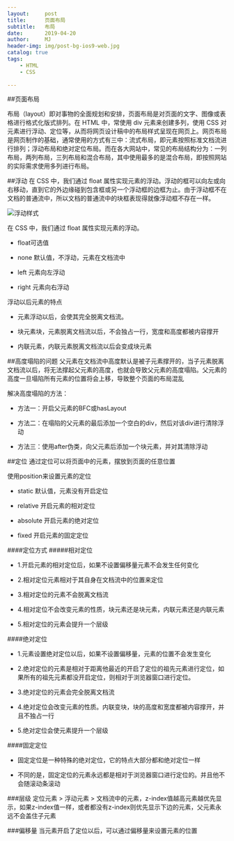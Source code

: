 ```yaml
---
layout:     post
title:      页面布局
subtitle:   布局
date:       2019-04-20
author:     MJ
header-img: img/post-bg-ios9-web.jpg
catalog: true
tags:
    - HTML
    - CSS
  
---
```


##页面布局
 
布局（layout）即对事物的全面规划和安排，页面布局是对页面的文字、图像或表格进行格式化版式排列。在 HTML 中，常使用 div 元素来创建多列，使用 CSS 对元素进行浮动、定位等，从而将网页设计稿中的布局样式呈现在网页上。网页布局是网页制作的基础，通常使用的方式有三中：流式布局，即元素按照标准文档流进行排列；浮动布局和绝对定位布局。而在各大网站中，常见的布局结构分为：一列布局，两列布局，三列布局和混合布局，其中使用最多的是混合布局，即按照网站的实际需求使用多列进行布局。

##浮动
在 CSS 中，我们通过 float 属性实现元素的浮动。浮动的框可以向左或向右移动，直到它的外边缘碰到包含框或另一个浮动框的边框为止。由于浮动框不在文档的普通流中，所以文档的普通流中的块框表现得就像浮动框不存在一样。



![浮动样式](http://www.w3school.com.cn/i/ct_css_positioning_floating_right_example.gif)


在 CSS 中，我们通过 float 属性实现元素的浮动。

 - float可选值

  - none 默认值，不浮动，元素在文档流中

  - left 元素向左浮动

  - right 元素向右浮动

浮动以后元素的特点

 - 元素浮动以后，会使其完全脱离文档流。
 
 - 块元素块，元素脱离文档流以后，不会独占一行，宽度和高度都被内容撑开
 
 - 内联元素，内联元素脱离文档流以后会变成块元素


##高度塌陷的问题
父元素在文档流中高度默认是被子元素撑开的，当子元素脱离文档流以后，将无法撑起父元素的高度，也就会导致父元素的高度塌陷。父元素的高度一旦塌陷所有元素的位置将会上移，导致整个页面的布局混乱

解决高度塌陷的方法：

 - 方法一：开启父元素的BFC或hasLayout
 
 - 方法二：在塌陷的父元素的最后添加一个空白的div，然后对该div进行清除浮动

 - 方法三：使用after伪类，向父元素后添加一个块元素，并对其清除浮动


##定位
通过定位可以将页面中的元素，摆放到页面的任意位置

使用position来设置元素的定位

 - static 默认值，元素没有开启定位
 
 - relative 开启元素的相对定位

 - absolute 开启元素的绝对定位

 - fixed 开启元素的固定定位


####定位方式
#####相对定位

 - 1.开启元素的相对定位后，如果不设置偏移量元素不会发生任何变化
 
 - 2.相对定位元素相对于其自身在文档流中的位置来定位

 - 3.相对定位的元素不会脱离文档流

 - 4.相对定位不会改变元素的性质，块元素还是块元素，内联元素还是内联元素
 
 - 5.相对定位的元素会提升一个层级

####绝对定位

 - 1.元素设置绝对定位以后，如果不设置偏移量，元素的位置不会发生变化
 
 - 2.绝对定位的元素是相对于距离他最近的开启了定位的祖先元素进行定位，如果所有的祖先元素都没开启定位，则相对于浏览器窗口进行定位。

 - 3.绝对定位的元素会完全脱离文档流
 
 - 4.绝对定位会改变元素的性质。内联变块，块的高度和宽度都被内容撑开，并且不独占一行

 - 5.绝对定位会使元素提升一个层级

####固定定位

 - 固定定位是一种特殊的绝对定位，它的特点大部分都和绝对定位一样

 - 不同的是，固定定位的元素永远都是相对于浏览器窗口进行定位的。并且他不会随滚动条滚动


###层级
定位元素 > 浮动元素 > 文档流中的元素，z-index值越高元素越优先显示，如果z-index值一样，或者都没有z-index则优先显示下边的元素，父元素永远不会盖住子元素

###偏移量
当元素开启了定位以后，可以通过偏移量来设置元素的位置